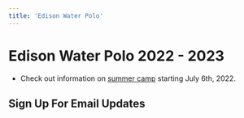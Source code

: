 ```yaml
---
title: 'Edison Water Polo'
---
```


# Edison Water Polo 2022 - 2023
* Check out information on [summer camp](/summer) starting July 6th, 2022.
## Sign Up For Email Updates
<SummerForm />
